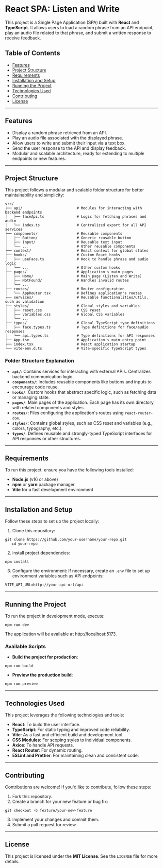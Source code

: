 
# **React SPA: Listen and Write**

This project is a Single Page Application (SPA) built with **React** and **TypeScript**. It allows users to load a random phrase from an API endpoint, play an audio file related to that phrase, and submit a written response to receive feedback.

## **Table of Contents**

- [Features](#features)
- [Project Structure](#project-structure)
- [Requirements](#requirements)
- [Installation and Setup](#installation-and-setup)
- [Running the Project](#running-the-project)
- [Technologies Used](#technologies-used)
- [Contributing](#contributing)
- [License](#license)

---

## **Features**

- Display a random phrase retrieved from an API.
- Play an audio file associated with the displayed phrase.
- Allow users to write and submit their input via a text box.
- Send the user response to the API and display feedback.
- Modular and scalable architecture, ready for extending to multiple endpoints or new features.

---

## **Project Structure**

This project follows a modular and scalable folder structure for better maintainability and simplicity:

```
src/
├── api/                         # Modules for interacting with backend endpoints
│   ├── faceApi.ts               # Logic for fetching phrases and audio
│   └── index.ts                 # Centralized export for all API services
├── components/                  # Reusable components
│   ├── Button/                  # Generic reusable button
│   ├── Input/                   # Reusable text input
│   └── ...                      # Other reusable components
├── context/                     # React context for global states
├── hooks/                       # Custom React hooks
│   ├── useFace.ts               # Hook to handle phrase and audio logic
│   └── ...                      # Other custom hooks
├── pages/                       # Application's main pages
│   ├── Home/                    # Main page (Listen and Write)
│   ├── NotFound/                # Handles invalid routes
│   └── ...
├── routes/                      # Router configuration
│   └── AppRouter.tsx            # Defines application's routes
├── services/                    # Reusable functionalities/utils, such as validation
├── styles/                      # Global styles and variables
│   ├── reset.css                # CSS reset
│   ├── variables.css            # Global CSS variables
│   └── ...
├── types/                       # Global TypeScript type definitions
│   ├── face.types.ts            # Type definitions for face/audio responses
│   └── api.types.ts             # Type definitions for API responses
├── App.tsx                      # Application's main entry point
├── index.tsx                    # React application startup
└── vite-env.d.ts                # Vite-specific TypeScript types
```

### **Folder Structure Explanation**

- **`api/`**: Contains services for interacting with external APIs. Centralizes backend communication logic.
- **`components/`**: Includes reusable components like buttons and inputs to encourage code reuse.
- **`hooks/`**: Custom hooks that abstract specific logic, such as fetching data or managing state.
- **`pages/`**: Main pages of the application. Each page has its own directory with related components and styles.
- **`routes/`**: Files configuring the application's routes using `react-router-dom`.
- **`styles/`**: Contains global styles, such as CSS reset and variables (e.g., colors, typography, etc.).
- **`types/`**: Defines reusable and strongly-typed TypeScript interfaces for API responses or other structures.

---

## **Requirements**

To run this project, ensure you have the following tools installed:

- **Node.js** (v16 or above)
- **npm** or **yarn** package manager
- **Vite** for a fast development environment

---

## **Installation and Setup**

Follow these steps to set up the project locally:

1. Clone this repository:
```shell script
git clone https://github.com/your-username/your-repo.git
   cd your-repo
```

2. Install project dependencies:
```shell script
npm install
```

3. Configure the environment:
   If necessary, create an `.env` file to set up environment variables such as API endpoints:
```
VITE_API_URL=http://your-api-url/api
```

---

## **Running the Project**

To run the project in development mode, execute:

```shell script
npm run dev
```

The application will be available at [http://localhost:5173](http://localhost:5173).

### Available Scripts

- **Build the project for production**:
```shell script
npm run build
```

- **Preview the production build**:
```shell script
npm run preview
```

---

## **Technologies Used**

This project leverages the following technologies and tools:

- **React**: To build the user interface.
- **TypeScript**: For static typing and improved code reliability.
- **Vite**: As a fast and efficient build and development tool.
- **CSS Modules**: For scoping styles to individual components.
- **Axios**: To handle API requests.
- **React Router**: For dynamic routing.
- **ESLint and Prettier**: For maintaining clean and consistent code.

---

## **Contributing**

Contributions are welcome! If you'd like to contribute, follow these steps:

1. Fork this repository.
2. Create a branch for your new feature or bug fix:
```shell script
git checkout -b feature/your-new-feature
```
3. Implement your changes and commit them.
4. Submit a pull request for review.

---

## **License**

This project is licensed under the **MIT License**. See the `LICENSE` file for more details.

